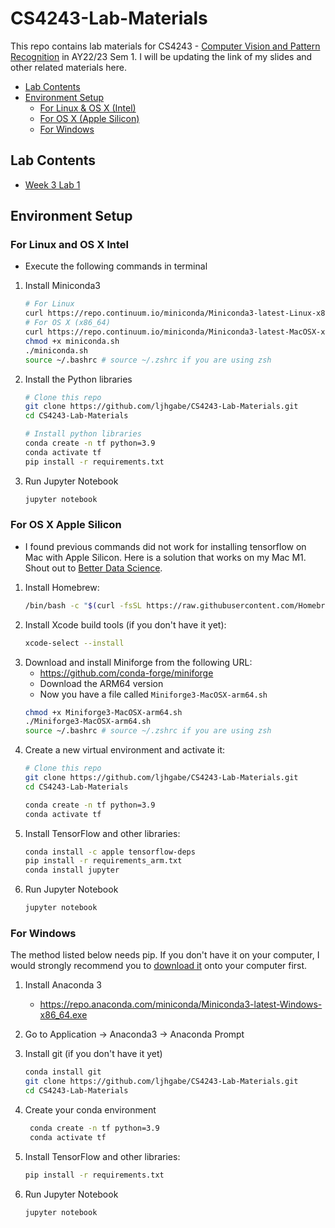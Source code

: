 # CS4243-Lab-Materials
This repo contains lab materials for CS4243 - [Computer Vision and Pattern Recognition](https://nusmods.com/modules/CS4243/computer-vision-and-pattern-recognition) in AY22/23 Sem 1.
I will be updating the link of my slides and other related materials here.
* [Lab Contents](#lab-contents)
* [Environment Setup](#environment-setup)
    - [For Linux & OS X (Intel)](#for-linux-and-os-x-intel)
    - [For OS X (Apple Silicon)](#for-os-x-apple-silicon)
    - [For Windows](#for-windows)


## Lab Contents
* [Week 3 Lab 1](https://github.com/ljhgabe/CS4243-Lab-Materials/tree/main/W3L1)

## Environment Setup
### For Linux and OS X Intel
* Execute the following commands in terminal
1. Install Miniconda3
    ```sh
    # For Linux
    curl https://repo.continuum.io/miniconda/Miniconda3-latest-Linux-x86_64.sh -o miniconda.sh -J -L -k
    # For OS X (x86_64)
    curl https://repo.continuum.io/miniconda/Miniconda3-latest-MacOSX-x86_64.sh -o miniconda.sh -J -L -k
    chmod +x miniconda.sh
    ./miniconda.sh
    source ~/.bashrc # source ~/.zshrc if you are using zsh
    ```
2. Install the Python libraries
    ```sh
    # Clone this repo
    git clone https://github.com/ljhgabe/CS4243-Lab-Materials.git
    cd CS4243-Lab-Materials

    # Install python libraries
    conda create -n tf python=3.9
    conda activate tf
    pip install -r requirements.txt
    ```
3. Run Jupyter Notebook
    ```sh
    jupyter notebook
    ```
    
### For OS X Apple Silicon
* I found previous commands did not work for installing tensorflow on Mac with Apple Silicon. 
Here is a solution that works on my Mac M1. Shout out to [Better Data Science](https://github.com/better-data-science/TensorFlow/blob/main/000_TensorFlow_Installation_M1.md).

1. Install Homebrew:
    ```sh
    /bin/bash -c "$(curl -fsSL https://raw.githubusercontent.com/Homebrew/install/HEAD/install.sh)"
    ```
2. Install Xcode build tools (if you don't have it yet):
    ```sh
    xcode-select --install
    ```
3. Download and install Miniforge from the following URL:
    - https://github.com/conda-forge/miniforge
    - Download the ARM64 version
    - Now you have a file called `Miniforge3-MacOSX-arm64.sh`
    ```sh
    chmod +x Miniforge3-MacOSX-arm64.sh
    ./Miniforge3-MacOSX-arm64.sh
    source ~/.bashrc # source ~/.zshrc if you are using zsh
    ```
4. Create a new virtual environment and activate it:
    ```sh
    # Clone this repo
    git clone https://github.com/ljhgabe/CS4243-Lab-Materials.git
    cd CS4243-Lab-Materials
    
    conda create -n tf python=3.9
    conda activate tf
    ```
5. Install TensorFlow and other libraries:
    ```sh
    conda install -c apple tensorflow-deps
    pip install -r requirements_arm.txt
    conda install jupyter
    ```
6. Run Jupyter Notebook
    ```sh
    jupyter notebook
    ```
   
### For Windows
The method listed below needs pip. If you don't have it on your computer, I would strongly recommend you to [download
it](https://www.geeksforgeeks.org/how-to-install-pip-on-windows/#:~:text=Step%201%3A%20Download%20the%20get,where%20the%20above%20file%20exists.&text=Step%204%3A%20Now%20wait%20through%20the%20installation%20process.)
onto your computer first.

1. Install Anaconda 3
   - https://repo.anaconda.com/miniconda/Miniconda3-latest-Windows-x86_64.exe

2. Go to Application -> Anaconda3 -> Anaconda Prompt
3. Install git (if you don't have it yet)
   ```sh
   conda install git
   git clone https://github.com/ljhgabe/CS4243-Lab-Materials.git
   cd CS4243-Lab-Materials
   ```
4. Create your conda environment
   ```sh
    conda create -n tf python=3.9
    conda activate tf
    ```
5. Install TensorFlow and other libraries:
    ```sh
    pip install -r requirements.txt
    ```
6. Run Jupyter Notebook
   ```sh
   jupyter notebook
   ```




